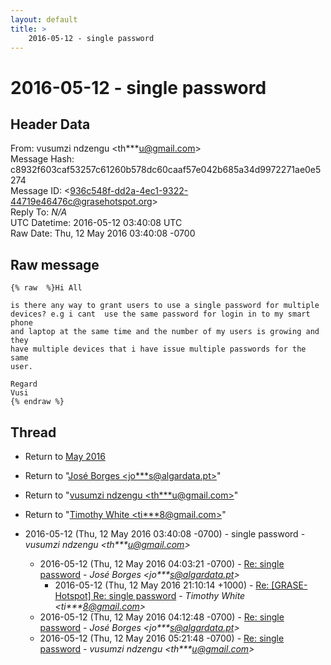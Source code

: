```yaml
---
layout: default
title: >
    2016-05-12 - single password
---
```


# 2016-05-12 - single password

## Header Data

From: vusumzi ndzengu \<th***u@gmail.com\><br>
Message Hash: c8932f603caf53257c61260b578dc60caaf57e042b685a34d9972271ae0e5274<br>
Message ID: \<936c548f-dd2a-4ec1-9322-44719e46476c@grasehotspot.org\><br>
Reply To: _N/A_<br>
UTC Datetime: 2016-05-12 03:40:08 UTC<br>
Raw Date: Thu, 12 May 2016 03:40:08 -0700<br>

## Raw message

```
{% raw  %}Hi All

is there any way to grant users to use a single password for multiple 
devices? e.g i cant  use the same password for login in to my smart phone 
and laptop at the same time and the number of my users is growing and they 
have multiple devices that i have issue multiple passwords for the same 
user. 

Regard
Vusi
{% endraw %}
```

## Thread

+ Return to [May 2016](/archive/2016/05)

+ Return to "[José Borges <jo***s<span>@</span>algardata.pt>](/authors/jo___s_at_algardata_pt)"
+ Return to "[vusumzi ndzengu <th***u<span>@</span>gmail.com>](/authors/th___u_at_gmail_com)"
+ Return to "[Timothy White <ti***8<span>@</span>gmail.com>](/authors/ti___8_at_gmail_com)"

+ 2016-05-12 (Thu, 12 May 2016 03:40:08 -0700) - single password - _vusumzi ndzengu \<th***u@gmail.com\>_
  + 2016-05-12 (Thu, 12 May 2016 04:03:21 -0700) - [Re: single password](/archive/2016/05/fd77553829eb7e59f3633b46411bfb43a161b1eb5f94c109ff116330658b32d3) - _José Borges \<jo***s@algardata.pt\>_
    + 2016-05-12 (Thu, 12 May 2016 21:10:14 +1000) - [Re: [GRASE-Hotspot] Re: single password](/archive/2016/05/9cc79eba50e8f94f9b024dceccdc098bd3a024b66c693b6410bbdafb7dce8079) - _Timothy White \<ti***8@gmail.com\>_
  + 2016-05-12 (Thu, 12 May 2016 04:12:48 -0700) - [Re: single password](/archive/2016/05/445d438f3fad4571ed9fe1a3b0b0a3340def454d7829f66379fa781ae4fb3d36) - _José Borges \<jo***s@algardata.pt\>_
  + 2016-05-12 (Thu, 12 May 2016 05:21:48 -0700) - [Re: single password](/archive/2016/05/562d238ea8a09b0c03aa9dc7b2e9e4e18f703ec91aeb423dfbd843bdfb0ef287) - _vusumzi ndzengu \<th***u@gmail.com\>_

